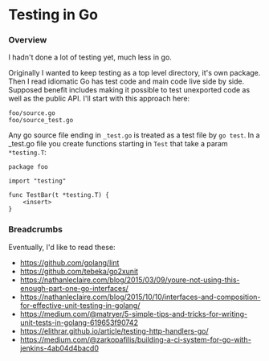 # Testing in Go

### Overview

I hadn't done a lot of testing yet, much less in go.  

Originally I wanted to keep testing as a top level directory, it's own package. Then I read idiomatic Go has test code and main code live side by side.  Supposed benefit includes making it possible to test unexported code as well as the public API.  I'll start with this approach here:

    foo/source.go
    foo/source_test.go

Any go source file ending in `_test.go` is treated as a test file by `go test`.  In a _test.go file you create functions starting in `Test` that take a param `*testing.T`:

    package foo
    
    import "testing"
    
    func TestBar(t *testing.T) {
        <insert>
    }

### Breadcrumbs

Eventually, I'd like to read these:

- https://github.com/golang/lint
- https://github.com/tebeka/go2xunit
- https://nathanleclaire.com/blog/2015/03/09/youre-not-using-this-enough-part-one-go-interfaces/
- https://nathanleclaire.com/blog/2015/10/10/interfaces-and-composition-for-effective-unit-testing-in-golang/
- https://medium.com/@matryer/5-simple-tips-and-tricks-for-writing-unit-tests-in-golang-619653f90742
- https://elithrar.github.io/article/testing-http-handlers-go/
- https://medium.com/@zarkopafilis/building-a-ci-system-for-go-with-jenkins-4ab04d4bacd0

